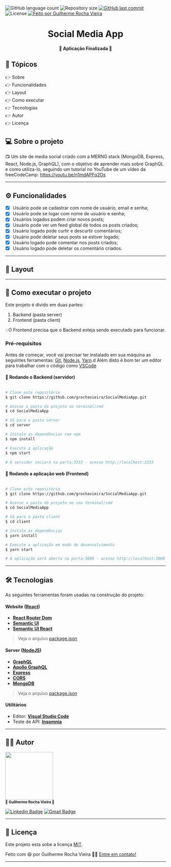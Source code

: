   <img alt="GitHub language count" src="https://img.shields.io/github/languages/count/grochavieira/SocialMediaApp?color=%2304D361&style=for-the-badge">

  <img alt="Repository size" src="https://img.shields.io/github/repo-size/grochavieira/SocialMediaApp?style=for-the-badge">
  
  <a href="https://github.com/grochavieira/SocialMediaApp/commits/master">
    <img alt="GitHub last commit" src="https://img.shields.io/github/last-commit/grochavieira/SocialMediaApp?style=for-the-badge">
  </a>
    
   <img alt="License" src="https://img.shields.io/badge/license-MIT-brightgreen?style=for-the-badge">

  <a href="https://github.com/grochavieira">
    <img alt="Feito por Guilherme Rocha Vieira" src="https://img.shields.io/badge/feito%20por-grochavieira-%237519C1?style=for-the-badge&logo=github">
  </a>
  
 
</p>
<h1 align="center">
    Social Media App
</h1>

<h4 align="center"> 
	🚧  Aplicação Finalizada 🚧
</h4>

## 🏁 Tópicos

<p>
 👉<a href="#-sobre-o-projeto" style="text-decoration: none; "> Sobre</a> <br/>
👉<a href="#-funcionalidades" style="text-decoration: none; "> Funcionalidades</a> <br/>
👉<a href="#-layout" style="text-decoration: none"> Layout</a> <br/>
👉<a href="#-como-executar-o-projeto" style="text-decoration: none"> Como executar</a> <br/>
👉<a href="#-tecnologias" style="text-decoration: none"> Tecnologias</a> <br/>
👉<a href="#-autor" style="text-decoration: none"> Autor</a> <br/>
👉<a href="#user-content--licença" style="text-decoration: none"> Licença</a>

</p>

## 💻 Sobre o projeto

📺 Um site de media social criado com a MERNG stack (MongoDB, Express, React, Node.js, GraphQL), com o objetivo de aprender mais sobre GraphQL e como utiliza-lo, seguindo um tutorial no YouTube de um vídeo da freeCodeCamp: https://youtu.be/n1mdAPFq2Os

---

<a name="-funcionalidades"></a>

## ⚙️ Funcionalidades

- [x] Usuário pode se cadastrar com nome de usuário, email e senha;
- [x] Usuário pode se logar com nome de usuário e senha;
- [x] Usuários logados podem criar novos posts;
- [x] Usuário pode ver um feed global de todos os posts criados;
- [x] Usuário logado pode curtir e descurtir comentários;
- [x] Usuário pode deletar seus posts se estiver logado;
- [x] Usuário logado pode comentar nos posts criados;
- [x] Usuário logado pode deletar os comentário criados.

---

## 🎨 Layout

---

## 🚀 Como executar o projeto

Este projeto é divido em duas partes:

1. Backend (pasta server)
2. Frontend (pasta client)

💡O Frontend precisa que o Backend esteja sendo executado para funcionar.

### Pré-requisitos

Antes de começar, você vai precisar ter instalado em sua máquina as seguintes ferramentas:
[Git](https://git-scm.com), [Node.js](https://nodejs.org/en/), [Yarn](https://classic.yarnpkg.com/en/docs/install).d
Além disto é bom ter um editor para trabalhar com o código como [VSCode](https://code.visualstudio.com/)

#### 🎲 Rodando o Backend (servidor)

```bash

# Clone este repositório
$ git clone https://github.com/grochavieira/SocialMediaApp.git

# Acesse a pasta do projeto no terminal/cmd
$ cd SocialMediaApp

# Vá para a pasta server
$ cd server

# Instale as dependências com npm
$ npm install

# Execute a aplicação
$ npm start

# O servidor inciará na porta:3333 - acesse http://localhost:3333

```

#### 🧭 Rodando a aplicação web (Frontend)

```bash

# Clone este repositório
$ git clone https://github.com/grochavieira/SocialMediaApp.git

# Acesse a pasta do projeto no seu terminal/cmd
$ cd SocialMediaApp

# Vá para a pasta client
$ cd client

# Instale as dependências
$ yarn install

# Execute a aplicação em modo de desenvolvimento
$ yarn start

# A aplicação será aberta na porta:3000 - acesse http://localhost:3000

```

---

## 🛠 Tecnologias

As seguintes ferramentas foram usadas na construção do projeto:

#### **Website** ([React](https://reactjs.org/))

- **[React Router Dom](https://github.com/ReactTraining/react-router/tree/master/packages/react-router-dom)**
- **[Semantic UI](https://semantic-ui.com/)**
- **[Semantic UI React](https://react.semantic-ui.com/)**

> Veja o arquivo [package.json](https://github.com/grochavieira/SocialMediaApp/blob/master/web/package.json)

#### **Server** ([NodeJS](https://nodejs.org/en/))

- **[GraphQL](https://graphql.org/)**
- **[Apollo GraphQL](https://www.apollographql.com/)**
- **[Express](https://expressjs.com/)**
- **[CORS](https://expressjs.com/en/resources/middleware/cors.html)**
- **[MongoDB](https://www.mongodb.com/)**

> Veja o arquivo [package.json](https://github.com/grochavieira/SocialMediaApp/blob/master/server/package.json)

#### **Utilitários**

- Editor: **[Visual Studio Code](https://code.visualstudio.com/)**
- Teste de API: **[Insomnia](https://insomnia.rest/)**

---

<a name="-autor"></a>

## 🦸‍♂️ **Autor**

<p>
<kbd>
 <img src="https://avatars1.githubusercontent.com/u/48029638?s=460&u=f8d11a7aa9ce76a782ef140a075c5c81be878f00&v=4" width="150px;" alt=""/>
 </kbd>
 <br />
 <sub><strong>🌟 Guilherme Rocha Vieira 🌟</strong></sub>
</p>

[![Linkedin Badge](https://img.shields.io/badge/-Guilherme-blue?style=for-the-badge&logo=Linkedin&logoColor=white&link=https://www.linkedin.com/in/grochavieira/)](https://www.linkedin.com/in/grochavieira/)
[![Gmail Badge](https://img.shields.io/badge/-guirocha.hopeisaba@gmail.com-c14438?style=for-the-badge&logo=Gmail&logoColor=white&link=mailto:guirocha.hopeisaba@gmail.com)](mailto:guirocha.hopeisaba@gmail.com)

---

## 📝 Licença

Este projeto esta sobe a licença [MIT](./LICENSE).

Feito com :satisfied: por Guilherme Rocha Vieira 👋🏽 [Entre em contato!](https://www.linkedin.com/in/grochavieira/)

---
